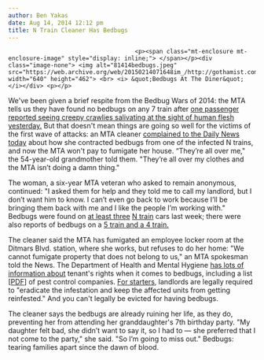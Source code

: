 ```yaml
---
author: Ben Yakas
date: Aug 14, 2014 12:12 pm
title: N Train Cleaner Has Bedbugs
---
```


	
										<p><span class="mt-enclosure mt-enclosure-image" style="display: inline;"> </span></p><div class="image-none"> <img alt="81414bedbugs.jpeg" src="https://web.archive.org/web/20150214071648im_/http://gothamist.com/attachments/byakas/81414bedbugs.jpeg" width="640" height="462"> <br> <i> &quot;Bedbugs At The Diner&quot;</i></div> <p></p>

<p>We&apos;ve been given a brief respite from the Bedbug Wars of 2014: the MTA tells us they have found no bedbugs on any 7 train after <a href="https://web.archive.org/web/20150214071648/http://gothamist.com/2014/08/13/bedbugs_7_train.php">one passenger reported seeing creepy crawlies salivating at the sight of human flesh yesterday.</a> But that doesn&apos;t mean things are going so well for the victims of the first wave of attacks: an MTA cleaner <a href="https://web.archive.org/web/20150214071648/http://www.nydailynews.com/new-york/queens/mta-worker-finds-bedbugs-hom-article-1.1902646">complained to the Daily News today</a> about how she contracted bedbugs from one of the infected N trains, and now the MTA won&apos;t pay to fumigate her house. &#x201C;They&#x2019;re all over me,&quot; the 54-year-old grandmother told them. &quot;They&#x2019;re all over my clothes and the MTA isn&#x2019;t doing a damn thing.&quot;</p>

<p>The woman, a six-year MTA veteran who asked to remain anonymous, continued: &quot;I asked them for help and they told me to call my landlord, but I don&#x2019;t want him to know. I can&#x2019;t even go back to work because I&#x2019;ll be bringing them back with me and I like the people I&#x2019;m working with.&quot; Bedbugs were found on <a href="https://web.archive.org/web/20150214071648/http://gothamist.com/2014/08/07/bedbugs_n_train_subway.php">at least three</a> <a href="https://web.archive.org/web/20150214071648/http://gothamist.com/2014/08/06/bed_bugs_on_the_n_train.php">N train</a> cars last week; there were also reports of bedbugs on a <a href="https://web.archive.org/web/20150214071648/http://gothamist.com/2014/08/09/5_train_taken_out_of_service_becaus.php">5 train and a 4 train.</a></p>

<p>The cleaner said the MTA has fumigated an employee locker room at the Ditmars Blvd. station, where she works, but refuses to do her home: &quot;We cannot fumigate property that does not belong to us,&quot; an MTA spokesman told the News. The Department of Health and Mental Hygiene <a href="https://web.archive.org/web/20150214071648/http://www.nyc.gov/html/doh/bedbugs/html/home/home.shtml">has lots of information about</a> tenant&apos;s rights when it comes to bedbugs, including a list [<a href="https://web.archive.org/web/20150214071648/http://www.nyc.gov/html/doh/bedbugs/downloads/pdf/choosing-pmp.pdf">PDF</a>] of pest control companies. <a href="https://web.archive.org/web/20150214071648/http://www.nyc.gov/html/doh/bedbugs/html/info/owners_tenants.shtml">For starters</a>, landlords are legally required to &quot;eradicate the infestation and keep the affected units from getting reinfested.&quot; And you can&apos;t legally be evicted for having bedbugs.</p>

<p>The cleaner says the bedbugs are already ruining her life, as they do, preventing her from attending her granddaughter&apos;s 7th birthday party. &quot;My daughter felt bad, she didn&#x2019;t want to say it, so I had to &#x2014; she preferred that I not come to the party,&quot; she said. &quot;So I&#x2019;m going to miss out.&quot; Bedbugs: tearing families apart since the dawn of blood.</p>					
										
									
				